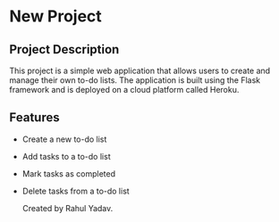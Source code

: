 # New Project

## Project Description

This project is a simple web application that allows users to create and manage their own to-do lists. The application is built using the Flask framework and is deployed on a cloud platform called Heroku.

## Features

* Create a new to-do list
* Add tasks to a to-do list
* Mark tasks as completed
* Delete tasks from a to-do list

  Created by Rahul Yadav.